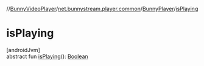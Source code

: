 //[BunnyVideoPlayer](../../../index.md)/[net.bunnystream.player.common](../index.md)/[BunnyPlayer](index.md)/[isPlaying](is-playing.md)

# isPlaying

[androidJvm]\
abstract fun [isPlaying](is-playing.md)(): [Boolean](https://kotlinlang.org/api/latest/jvm/stdlib/kotlin-stdlib/kotlin/-boolean/index.html)
